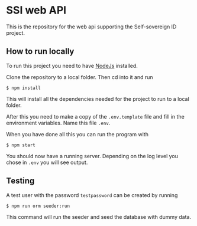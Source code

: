# SSI web API

This is the repository for the web api supporting the Self-sovereign ID project.

## How to run locally

To run this project you need to have [NodeJs](https://nodejs.org/en/) installed.

Clone the repository to a local folder. Then cd into it and run

```
$ npm install
```

This will install all the dependencies needed for the project to run to a local
folder.

After this you need to make a copy of the `.env.template` file and fill in the
environment variables. Name this file `.env`.

When you have done all this you can run the program with

```
$ npm start
```

You should now have a running server. Depending on the log level you chose in
`.env` you will see output.

## Testing

A test user with the password `testpassword` can be created by running

```
$ npm run orm seeder:run
```

This command will run the seeder and seed the database with dummy data.
